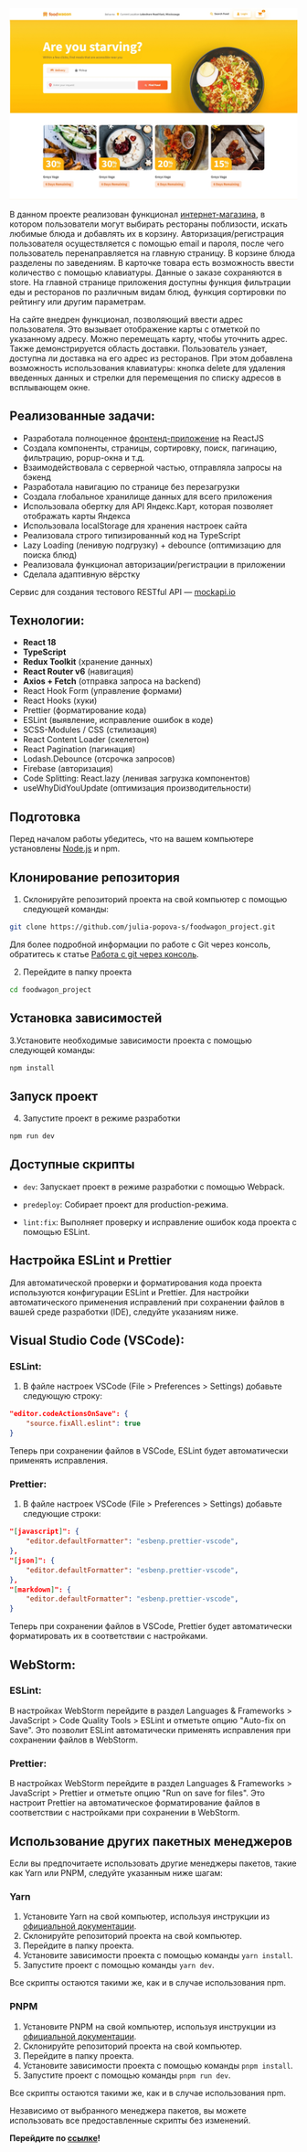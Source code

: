 ![Preview](/public/preview.jpg)

В данном проекте реализован функционал [интернет-магазина](https://julia-popova-s.github.io/foodwagon-online-shop/), в котором пользователи могут выбирать рестораны поблизости, искать любимые блюда и добавлять их в корзину. Авторизация/регистрация пользователя осуществляется с помощью email и пароля, после чего пользователь перенаправляется на главную страницу. В корзине блюда разделены по заведениям. В карточке товара есть возможность ввести количество с помощью клавиатуры. Данные о заказе сохраняются в store. На главной странице приложения доступны функция фильтрации еды и ресторанов по различным видам блюд, функция сортировки по рейтингу или другим параметрам.

На сайте внедрен функционал, позволяющий ввести адрес пользователя. Это вызывает отображение карты с отметкой по указанному адресу. Можно перемещать карту, чтобы уточнить адрес. Также демонстрируется область доставки. Пользователь узнает, доступна ли доставка на его адрес из ресторанов. При этом добавлена возможность использования клавиатуры: кнопка delete для удаления введенных данных и стрелки для перемещения по списку адресов в всплывающем окне.

## Реализованные задачи:

- Разработала полноценное [фронтенд-приложение](https://github.com/julia-popova-s/foodwagon-online-shop) на ReactJS
- Создала компоненты, страницы, сортировку, поиск, пагинацию, фильтрацию, popup-окна и т.д.
- Взаимодействовала с серверной частью, отправляла запросы на бэкенд
- Разработала навигацию по странице без перезагрузки
- Создала глобальное хранилище данных для всего приложения
- Использовала обертку для API Яндекс.Карт, которая позволяет отображать карты Яндекса
- Использовала localStorage для хранения настроек сайта
- Реализовала строго типизированный код на TypeScript
- Lazy Loading (ленивую подгрузку) + debounce (оптимизацию для поиска блюд)
- Реализовала функционал авторизации/регистрации в приложении
- Сделала адаптивную вёрстку

Сервис для создания тестового RESTful API — [mockapi.io](https://mockapi.io/)

## Технологии:

- **React 18**
- **TypeScript**
- **Redux Toolkit** (хранение данных)
- **React Router v6** (навигация)
- **Axios + Fetch** (отправка запроса на backend)
- React Hook Form (управление формами)
- React Hooks (хуки)
- Prettier (форматирование кода)
- ESLint (выявление, исправление ошибок в коде)
- SCSS-Modules / CSS (стилизация)
- React Content Loader (скелетон)
- React Pagination (пагинация)
- Lodash.Debounce (отсрочка запросов)
- Firebase (авторизация)
- Code Splitting: React.lazy (ленивая загрузка компонентов)
- useWhyDidYouUpdate (оптимизация производительности)

## Подготовка

Перед началом работы убедитесь, что на вашем компьютере установлены [Node.js](https://nodejs.org/en/) и npm.

## Клонирование репозитория

1. Склонируйте репозиторий проекта на свой компьютер с помощью следующей команды:

```bash
git clone https://github.com/julia-popova-s/foodwagon_project.git
```

Для более подробной информации по работе с Git через консоль, обратитесь к статье [Работа с git через консоль](https://htmlacademy.ru/blog/git/git-console).

2. Перейдите в папку проекта

```bash
cd foodwagon_project
```

## Установка зависимостей

3.Установите необходимые зависимости проекта с помощью следующей команды:

```bash
npm install
```

## Запуск проект

4.  Запустите проект в режиме разработки

```bash
npm run dev
```

## Доступные скрипты

- `dev`: Запускает проект в режиме разработки с помощью Webpack.

- `predeploy`: Собирает проект для production-режима.

- `lint:fix`: Выполняет проверку и исправление ошибок кода проекта с помощью ESLint.

## Настройка ESLint и Prettier

Для автоматической проверки и форматирования кода проекта используются конфигурации ESLint и Prettier. Для настройки автоматического применения исправлений при сохранении файлов в вашей среде разработки (IDE), следуйте указаниям ниже.

## Visual Studio Code (VSCode):

### ESLint:

1. В файле настроек VSCode (File > Preferences > Settings) добавьте следующую строку:

```json
"editor.codeActionsOnSave": {
    "source.fixAll.eslint": true
}
```

Теперь при сохранении файлов в VSCode, ESLint будет автоматически применять исправления.

### Prettier:

1. В файле настроек VSCode (File > Preferences > Settings) добавьте следующие строки:

```json
"[javascript]": {
    "editor.defaultFormatter": "esbenp.prettier-vscode",
},
"[json]": {
    "editor.defaultFormatter": "esbenp.prettier-vscode",
},
"[markdown]": {
    "editor.defaultFormatter": "esbenp.prettier-vscode",
}
```

Теперь при сохранении файлов в VSCode, Prettier будет автоматически форматировать их в соответствии с настройками.

## WebStorm:

### ESLint:

В настройках WebStorm перейдите в раздел Languages & Frameworks > JavaScript > Code Quality Tools > ESLint и отметьте опцию "Auto-fix on Save". Это позволит ESLint автоматически применять исправления при сохранении файлов в WebStorm.

### Prettier:

В настройках WebStorm перейдите в раздел Languages & Frameworks > JavaScript > Prettier и отметьте опцию "Run on save for files".
Это настроит Prettier на автоматическое форматирование файлов в соответствии с настройками при сохранении в WebStorm.

## Использование других пакетных менеджеров

Если вы предпочитаете использовать другие менеджеры пакетов, такие как Yarn или PNPM, следуйте указанным ниже шагам:

### Yarn

1. Установите Yarn на свой компьютер, используя инструкции из [официальной документации](https://yarnpkg.com/getting-started/install).
2. Склонируйте репозиторий проекта на свой компьютер.
3. Перейдите в папку проекта.
4. Установите зависимости проекта с помощью команды `yarn install`.
5. Запустите проект с помощью команды `yarn dev`.

Все скрипты остаются такими же, как и в случае использования npm.

### PNPM

1. Установите PNPM на свой компьютер, используя инструкции из [официальной документации](https://pnpm.io/installation).
2. Склонируйте репозиторий проекта на свой компьютер.
3. Перейдите в папку проекта.
4. Установите зависимости проекта с помощью команды `pnpm install`.
5. Запустите проект с помощью команды `pnpm run dev`.

Все скрипты остаются такими же, как и в случае использования npm.

Независимо от выбранного менеджера пакетов, вы можете использовать все предоставленные скрипты без изменений.

**Перейдите по [ссылке](https://julia-popova-s.github.io/foodwagon-online-shop/)!**
